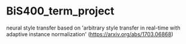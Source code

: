 # BiS400_term_project

neural style transfer based on 'arbitrary style transfer in real-time with adaptive instance normalization' (https://arxiv.org/abs/1703.06868)
